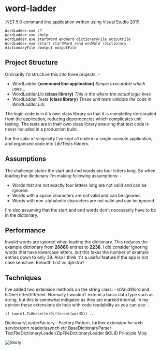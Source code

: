 # word-ladder
.NET 5.0 command line application written using Visual Studio 2019.
```
WordLadder.exe /?
WordLadder.exe /help
WordLadder.exe startWord endWord dictionaryFile outputFile
WordLadder.exe /start startWord /end endWord /dictionary dictionaryFile /output outputFile
```

## Project Structure
Ordinarily I'd structure this into three projects: -
* WordLadder **(command line application)** _Simple executable which uses..._
* WordLadder.Lib **(class library)** _This is the where the actual logic lives_
* WordLadder.Tests **(class library)** _These unit tests validate the code in WordLadder.Lib._

The logic code is in it's own class library so that it is completley de-coupled from the application, reducing dependencies which complicates unit testing. The tests are in their own class library ensuring that test code is never included in a production build.

For the sake of simplicity I've kept all code in a single console application, and organised code into Lib/Tests folders.

## Assumptions
The challenge states the start and end words are four letters long. So when loading the dictionary I'm making following assumptions: -
* Words that are not exactly four letters long are not valid and can be ignored.
* Words with a space characters are not valid and can be ignored.
* Words with non-alphabetic characters are not valid and can be ignored.

I'm also assuming that the start and end words don't necessarily have to be in the dictionary.

## Performance
Invalid words are ignored when loading the dictionary. This reduces the example dictionary from **26880** entries to **2238**. I did consider ignoring words that have lowercase letters, but this takes the number of example entries down to only 39. Also I think it's a useful feature if the app is not case sensitive.
Breadth first vs djikstra?

## Techniques
I've added two extension methods on the string class: - IsValidWord and IsOneLetterDifferent.
Normally I wouldn't extend a basic data type such as string, but this is somewhat mitigated as they are marked internal. In my opinion these extensions do help with code readability as you can use: -
```
if (word1.IsOneLetterDifferent(word2)) ...
```

DictionaryLoaderFactory - Factory Pattern, further extension for web service/port reader/asynch etc
BaseDictionaryParser
TextFileDictionaryLoader/ZipFileDictionaryLoader **S**OLID Principle
Moq

![Shirly](https://static.boredpanda.com/blog/wp-content/uploads/2019/05/airplane-movie-funny-moments-fb15-png__700.jpg)